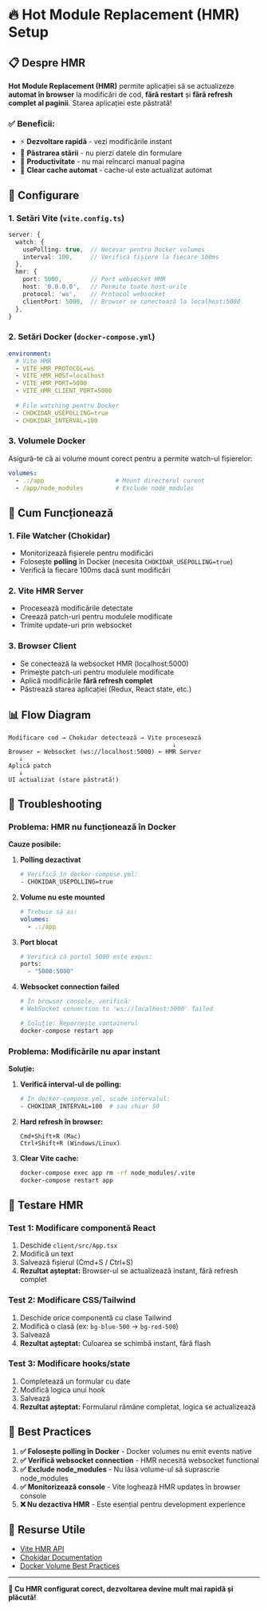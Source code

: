 # 🔥 Hot Module Replacement (HMR) Setup

## 📋 Despre HMR

**Hot Module Replacement (HMR)** permite aplicației să se actualizeze **automat în browser** la modificări de cod, **fără restart** și **fără refresh complet al paginii**. Starea aplicației este păstrată!

### ✅ Beneficii:

- ⚡ **Dezvoltare rapidă** - vezi modificările instant
- 🔄 **Păstrarea stării** - nu pierzi datele din formulare
- 🚀 **Productivitate** - nu mai reîncarci manual pagina
- 🎯 **Clear cache automat** - cache-ul este actualizat automat

## 🔧 Configurare

### 1. Setări Vite (`vite.config.ts`)

```typescript
server: {
  watch: {
    usePolling: true,  // Necesar pentru Docker volumes
    interval: 100,     // Verifică fișiere la fiecare 100ms
  },
  hmr: {
    port: 5000,        // Port websocket HMR
    host: '0.0.0.0',   // Permite toate host-urile
    protocol: 'ws',    // Protocol websocket
    clientPort: 5000,  // Browser se conectează la localhost:5000
  },
}
```

### 2. Setări Docker (`docker-compose.yml`)

```yaml
environment:
  # Vite HMR
  - VITE_HMR_PROTOCOL=ws
  - VITE_HMR_HOST=localhost
  - VITE_HMR_PORT=5000
  - VITE_HMR_CLIENT_PORT=5000
  
  # File watching pentru Docker
  - CHOKIDAR_USEPOLLING=true
  - CHOKIDAR_INTERVAL=100
```

### 3. Volumele Docker

Asigură-te că ai volume mount corect pentru a permite watch-ul fișierelor:

```yaml
volumes:
  - .:/app                    # Mount directorul curent
  - /app/node_modules         # Exclude node_modules
```

## 🚀 Cum Funcționează

### 1. **File Watcher (Chokidar)**
   - Monitorizează fișierele pentru modificări
   - Folosește **polling** în Docker (necesita `CHOKIDAR_USEPOLLING=true`)
   - Verifică la fiecare 100ms dacă sunt modificări

### 2. **Vite HMR Server**
   - Procesează modificările detectate
   - Creează patch-uri pentru modulele modificate
   - Trimite update-uri prin websocket

### 3. **Browser Client**
   - Se conectează la websocket HMR (localhost:5000)
   - Primește patch-uri pentru modulele modificate
   - Aplică modificările **fără refresh complet**
   - Păstrează starea aplicației (Redux, React state, etc.)

## 📊 Flow Diagram

```
Modificare cod → Chokidar detectează → Vite procesează
                                              ↓
Browser ← Websocket (ws://localhost:5000) ← HMR Server
   ↓
Aplică patch
   ↓
UI actualizat (stare păstrată!)
```

## 🐛 Troubleshooting

### Problema: HMR nu funcționează în Docker

**Cauze posibile:**

1. **Polling dezactivat**
   ```bash
   # Verifică în docker-compose.yml:
   - CHOKIDAR_USEPOLLING=true
   ```

2. **Volume nu este mounted**
   ```yaml
   # Trebuie să ai:
   volumes:
     - .:/app
   ```

3. **Port blocat**
   ```bash
   # Verifică că portul 5000 este expus:
   ports:
     - "5000:5000"
   ```

4. **Websocket connection failed**
   ```bash
   # În browser console, verifică:
   # WebSocket connection to 'ws://localhost:5000' failed
   
   # Soluție: Repornește containerul
   docker-compose restart app
   ```

### Problema: Modificările nu apar instant

**Soluție:**

1. **Verifică interval-ul de polling:**
   ```bash
   # În docker-compose.yml, scade intervalul:
   - CHOKIDAR_INTERVAL=100  # sau chiar 50
   ```

2. **Hard refresh în browser:**
   ```
   Cmd+Shift+R (Mac)
   Ctrl+Shift+R (Windows/Linux)
   ```

3. **Clear Vite cache:**
   ```bash
   docker-compose exec app rm -rf node_modules/.vite
   docker-compose restart app
   ```

## 🧪 Testare HMR

### Test 1: Modificare componentă React

1. Deschide `client/src/App.tsx`
2. Modifică un text
3. Salvează fișierul (Cmd+S / Ctrl+S)
4. **Rezultat așteptat:** Browser-ul se actualizează instant, fără refresh complet

### Test 2: Modificare CSS/Tailwind

1. Deschide orice componentă cu clase Tailwind
2. Modifică o clasă (ex: `bg-blue-500` → `bg-red-500`)
3. Salvează
4. **Rezultat așteptat:** Culoarea se schimbă instant, fără flash

### Test 3: Modificare hooks/state

1. Completează un formular cu date
2. Modifică logica unui hook
3. Salvează
4. **Rezultat așteptat:** Formularul rămâne completat, logica se actualizează

## 📝 Best Practices

1. **✅ Folosește polling în Docker** - Docker volumes nu emit events native
2. **✅ Verifică websocket connection** - HMR necesită websocket functional
3. **✅ Exclude node_modules** - Nu lăsa volume-ul să suprascrie node_modules
4. **✅ Monitorizează console** - Vite loghează HMR updates în browser console
5. **❌ Nu dezactiva HMR** - Este esențial pentru development experience

## 🔗 Resurse Utile

- [Vite HMR API](https://vitejs.dev/guide/api-hmr.html)
- [Chokidar Documentation](https://github.com/paulmillr/chokidar)
- [Docker Volume Best Practices](https://docs.docker.com/storage/volumes/)

---

**🎉 Cu HMR configurat corect, dezvoltarea devine mult mai rapidă și plăcută!**
